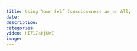 ```yaml
---
title: Using Your Self Consciousness as an Ally
date:
description:
categories:
video: HI717aHjUvE
image:
---
```



